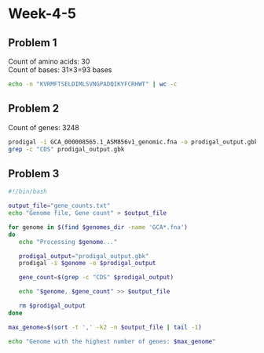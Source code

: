# Week-4-5

## Problem 1
Count of amino acids: 30<br>
Count of bases: 31×3=93 bases

```bash
echo -n "KVRMFTSELDIMLSVNGPADQIKYFCRHWT" | wc -c
```

## Problem 2
Count of genes: 3248

```bash
prodigal -i GCA_000008565.1_ASM856v1_genomic.fna -o prodigal_output.gbk
grep -c "CDS" prodigal_output.gbk
```

## Problem 3
```bash
#!/bin/bash                                                                                                                                                                       

output_file="gene_counts.txt"
echo "Genome file, Gene count" > $output_file

for genome in $(find $genomes_dir -name 'GCA*.fna')
do
   echo "Processing $genome..."

   prodigal_output="prodigal_output.gbk"
   prodigal -i $genome -o $prodigal_output

   gene_count=$(grep -c "CDS" $prodigal_output)

   echo "$genome, $gene_count" >> $output_file

   rm $prodigal_output
done

max_genome=$(sort -t ',' -k2 -n $output_file | tail -1)

echo "Genome with the highest number of genes: $max_genome"


```
